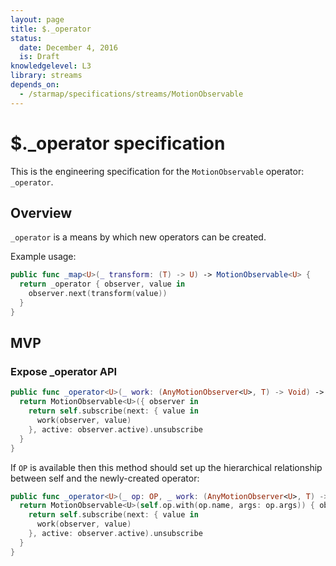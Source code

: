 ```yaml
---
layout: page
title: $._operator
status:
  date: December 4, 2016
  is: Draft
knowledgelevel: L3
library: streams
depends_on:
  - /starmap/specifications/streams/MotionObservable
---
```


# $._operator specification

This is the engineering specification for the `MotionObservable` operator: `_operator`.

## Overview

`_operator` is a means by which new operators can be created.

Example usage:

```swift
public func _map<U>(_ transform: (T) -> U) -> MotionObservable<U> {
  return _operator { observer, value in
    observer.next(transform(value))
  }
}
```

## MVP

### Expose _operator API

```swift
public func _operator<U>(_ work: (AnyMotionObserver<U>, T) -> Void) -> MotionObservable<U> {
  return MotionObservable<U>({ observer in
    return self.subscribe(next: { value in
      work(observer, value)
    }, active: observer.active).unsubscribe
  }
}
```

If `OP` is available then this method should set up the hierarchical relationship between self
and the newly-created operator:

```swift
public func _operator<U>(_ op: OP, _ work: (AnyMotionObserver<U>, T) -> Void) -> MotionObservable<U> {
  return MotionObservable<U>(self.op.with(op.name, args: op.args)) { observer in
    return self.subscribe(next: { value in
      work(observer, value)
    }, active: observer.active).unsubscribe
  }
}
```
